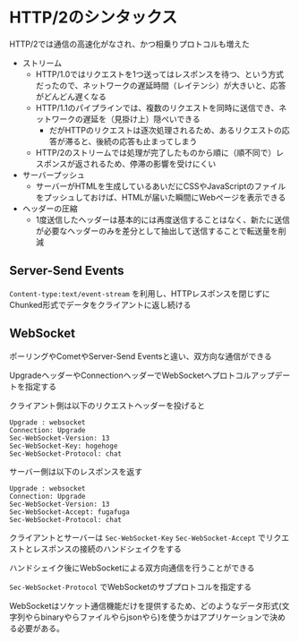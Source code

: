 # HTTP/2のシンタックス

HTTP/2では通信の高速化がなされ、かつ相乗りプロトコルも増えた

- ストリーム
  - HTTP/1.0ではリクエストを1つ送ってはレスポンスを待つ、という方式だったので、ネットワークの遅延時間（レイテンシ）が大きいと、応答がどんどん遅くなる
  - HTTP/1.1のパイプラインでは、複数のリクエストを同時に送信でき、ネットワークの遅延を（見掛け上）隠ぺいできる
    - だがHTTPのリクエストは逐次処理されるため、あるリクエストの応答が滞ると、後続の応答も止まってしまう
  - HTTP/2のストリームでは処理が完了したものから順に（順不同で）レスポンスが返されるため、停滞の影響を受けにくい
- サーバープッシュ
  - サーバーがHTMLを生成しているあいだにCSSやJavaScriptのファイルをプッシュしておけば、HTMLが届いた瞬間にWebページを表示できる
- ヘッダーの圧縮
  - 1度送信したヘッダーは基本的には再度送信することはなく、新たに送信が必要なヘッダーのみを差分として抽出して送信することで転送量を削減

## Server-Send Events

`Content-type:text/event-stream` を利用し、HTTPレスポンスを閉じずにChunked形式でデータをクライアントに返し続ける

## WebSocket

ポーリングやCometやServer-Send Eventsと違い、双方向な通信ができる

UpgradeヘッダーやConnectionヘッダーでWebSocketへプロトコルアップデートを指定する

クライアント側は以下のリクエストヘッダーを投げると

```
Upgrade : websocket
Connection: Upgrade
Sec-WebSocket-Version: 13
Sec-WebSocket-Key: hogehoge
Sec-WebSocket-Protocol: chat
```

サーバー側は以下のレスポンスを返す

```
Upgrade : websocket
Connection: Upgrade
Sec-WebSocket-Version: 13
Sec-WebSocket-Accept: fugafuga
Sec-WebSocket-Protocol: chat
```

クライアントとサーバーは `Sec-WebSocket-Key` `Sec-WebSocket-Accept` でリクエストとレスポンスの接続のハンドシェイクをする

ハンドシェイク後にWebSocketによる双方向通信を行うことができる

`Sec-WebSocket-Protocol` でWebSocketのサブプロトコルを指定する

WebSocketはソケット通信機能だけを提供するため、どのようなデータ形式(文字列やらbinaryやらファイルやらjsonやら)を使うかはアプリケーションで決める必要がある。
